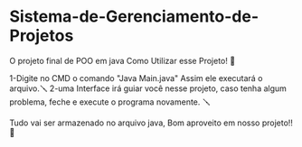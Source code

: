 # Sistema-de-Gerenciamento-de-Projetos
O projeto final de POO em java
Como Utilizar esse Projeto! 🌟

1-Digite no CMD o comando "Java Main.java" Assim ele executará o arquivo.🪛
2-uma Interface  irá guiar você nesse projeto, caso tenha algum problema, feche e execute o programa novamente. 🪛

Tudo vai ser armazenado no arquivo java, Bom aproveito em nosso projeto!! 🌟
